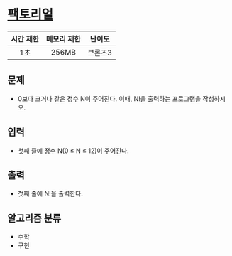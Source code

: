 # [팩토리얼](https://www.acmicpc.net/problem/10872)

|시간 제한|메모리 제한|난이도|
|:-------:|:---------:|:---:|
|1초|256MB|브론즈3|

## 문제
- 0보다 크거나 같은 정수 N이 주어진다. 이때, N!을 출력하는 프로그램을 작성하시오.

## 입력
- 첫째 줄에 정수 N(0 ≤ N ≤ 12)이 주어진다.

## 출력
- 첫째 줄에 N!을 출력한다.

## 알고리즘 분류
- 수학
- 구현